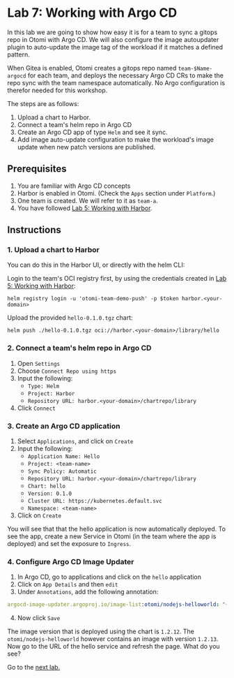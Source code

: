 # Lab 7: Working with Argo CD

In this lab we are going to show how easy it is for a team to sync a gitops repo in Otomi with Argo CD. We will also configure the image autoupdater plugin to auto-update the image tag of the workload if it matches a defined pattern.

When Gitea is enabled, Otomi creates a gitops repo named `team-$Name-argocd` for each team, and deploys the necessary Argo CD CRs to make the repo sync with the team namespace automatically. No Argo configuration is therefor needed for this workshop.

The steps are as follows:

1. Upload a chart to Harbor.
2. Connect a team's helm repo in Argo CD
3. Create an Argo CD app of type `Helm` and see it sync.
4. Add image auto-update configuration to make the workload's image update when new patch versions are published.

## Prerequisites

1. You are familiar with Argo CD concepts
2. Harbor is enabled in Otomi. (Check the `Apps` section under `Platform`.)
3. One team is created. We will refer to it as `team-a`.
4. You have followed [Lab 5: Working with Harbor](./../05-harbor/README.md).

## Instructions

### 1. Upload a chart to Harbor

You can do this in the Harbor UI, or directly with the helm CLI:

Login to the team's OCI registry first, by using the credentials created in [Lab 5: Working with Harbor](./../05-harbor/README.md):

```
helm registry login -u 'otomi-team-demo-push' -p $token harbor.<your-domain>
```

Upload the provided `hello-0.1.0.tgz` chart:

```
helm push ./hello-0.1.0.tgz oci://harbor.<your-domain>/library/hello
```

### 2. Connect a team's helm repo in Argo CD

1. Open `Settings`
2. Choose `Connect Repo using https`
3. Input the following:
   - `Type: Helm`
   - `Project: Harbor`
   - `Repository URL: harbor.<your-domain>/chartrepo/library`
4. Click `Connect`

### 3. Create an Argo CD application

1. Select `Applications`, and click on `Create`
2. Input the following:
   - `Application Name: Hello`
   - `Project: <team-name>`
   - `Sync Policy: Automatic`
   - `Repository URL: harbor.<your-domain>/chartrepo/library`
   - `Chart: hello`
   - `Version: 0.1.0`
   - `Cluster URL: https://kubernetes.default.svc`
   - `Namespace: <team-name>`
3. Click on `Create`

You will see that that the hello application is now automatically deployed. To see the app, create a new Service in Otomi (in the team where the app is deployed) and set the exposure to `Ingress`.

### 4. Configure Argo CD Image Updater

1. In Argo CD, go to applications and click on the `hello` application
2. Click on `App Details` and then `edit`
3. Under `Annotations`, add the following annotation:

```yaml
argocd-image-updater.argoproj.io/image-list:otomi/nodejs-helloworld: "~1.2"
```

4. Now click `Save`

The image version that is deployed using the chart is `1.2.12`. The `otomi/nodejs-helloworld` however contains an image with version `1.2.13`. Now go to the URL of the hello service and refresh the page. What do you see?


Go to the [next lab.](../08-secrets/README.md)